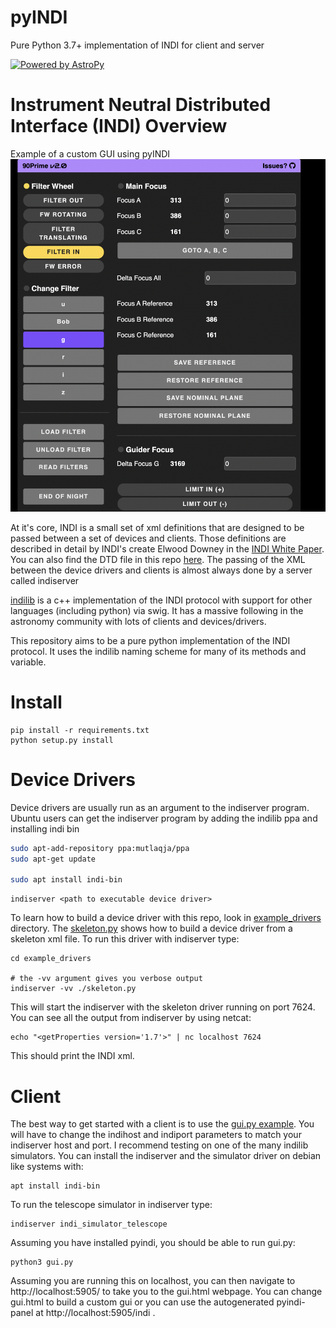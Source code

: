 # pyINDI
Pure Python 3.7+ implementation of INDI for client and server

[![Powered by AstroPy](http://img.shields.io/badge/powered%20by-AstroPy-orange.svg?style=flat)](http://www.astropy.org)

# Instrument Neutral Distributed Interface (INDI) Overview
Example of a custom GUI using pyINDI
![Screenshot of pyindi](custom.png)

At it's core, INDI is a small set of xml definitions that are designed to be passed between a set of devices and clients.  Those definitions are described in detail by INDI's create Elwood Downey in the [INDI White Paper](http://www.clearskyinstitute.com/INDI/INDI.pdf). You can also find the DTD file in this repo [here](./pyindi/data). The passing of the XML between the device drivers and clients is almost always done by a server called indiserver


[indilib](https://indilib.org) is a c++ implementation of the INDI protocol with support for other languages (including python) via swig. It has a massive following in the astronomy community with lots of clients and devices/drivers. 

This repository aims to be a pure python implementation of the INDI protocol. It uses the indilib naming scheme for many of its methods and variable. 


# Install

```
pip install -r requirements.txt
python setup.py install
```

# Device Drivers

Device drivers are usually run as an argument to the indiserver program. Ubuntu users can get the indiserver program by adding the indilib ppa and installing indi bin

```bash
sudo apt-add-repository ppa:mutlaqja/ppa
sudo apt-get update

sudo apt install indi-bin
```

```
indiserver <path to executable device driver>
```

To learn how to build a device driver with this repo, look in [example_drivers](example_drivers/) directory. The [skeleton.py](example_drivers/skeleton.py) shows how to build a device driver from a skeleton xml file. To run this driver with indiserver type:


```
cd example_drivers

# the -vv argument gives you verbose output
indiserver -vv ./skeleton.py
```

This will start the indiserver with the skeleton driver running on port 7624. You can see all the output from indiserver by using netcat:

```
echo "<getProperties version='1.7'>" | nc localhost 7624
```

This should print the INDI xml. 



# Client

The best way to get started with a client is to use the [gui.py example](example_clients/gui/gui.py). You will have to change the indihost and indiport parameters to match your indiserver host and port. I recommend testing on one of the many indilib simulators. You can install the indiserver and the simulator driver on debian like systems with:

```
apt install indi-bin
```

To run the telescope simulator in indiserver type:
```
indiserver indi_simulator_telescope
```

Assuming you have installed pyindi, you should be able to run gui.py:

```
python3 gui.py
```

Assuming you are running this on localhost, you can then navigate to http://localhost:5905/ to take you to the gui.html webpage. You can change gui.html to build a custom gui or you can use the autogenerated pyindi-panel at http://localhost:5905/indi .


    


